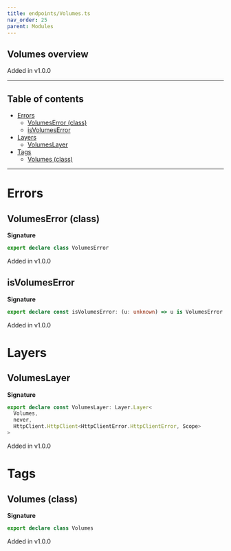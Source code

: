 ```yaml
---
title: endpoints/Volumes.ts
nav_order: 25
parent: Modules
---
```


## Volumes overview

Added in v1.0.0

---

<h2 class="text-delta">Table of contents</h2>

- [Errors](#errors)
  - [VolumesError (class)](#volumeserror-class)
  - [isVolumesError](#isvolumeserror)
- [Layers](#layers)
  - [VolumesLayer](#volumeslayer)
- [Tags](#tags)
  - [Volumes (class)](#volumes-class)

---

# Errors

## VolumesError (class)

**Signature**

```ts
export declare class VolumesError
```

Added in v1.0.0

## isVolumesError

**Signature**

```ts
export declare const isVolumesError: (u: unknown) => u is VolumesError
```

Added in v1.0.0

# Layers

## VolumesLayer

**Signature**

```ts
export declare const VolumesLayer: Layer.Layer<
  Volumes,
  never,
  HttpClient.HttpClient<HttpClientError.HttpClientError, Scope>
>
```

Added in v1.0.0

# Tags

## Volumes (class)

**Signature**

```ts
export declare class Volumes
```

Added in v1.0.0
